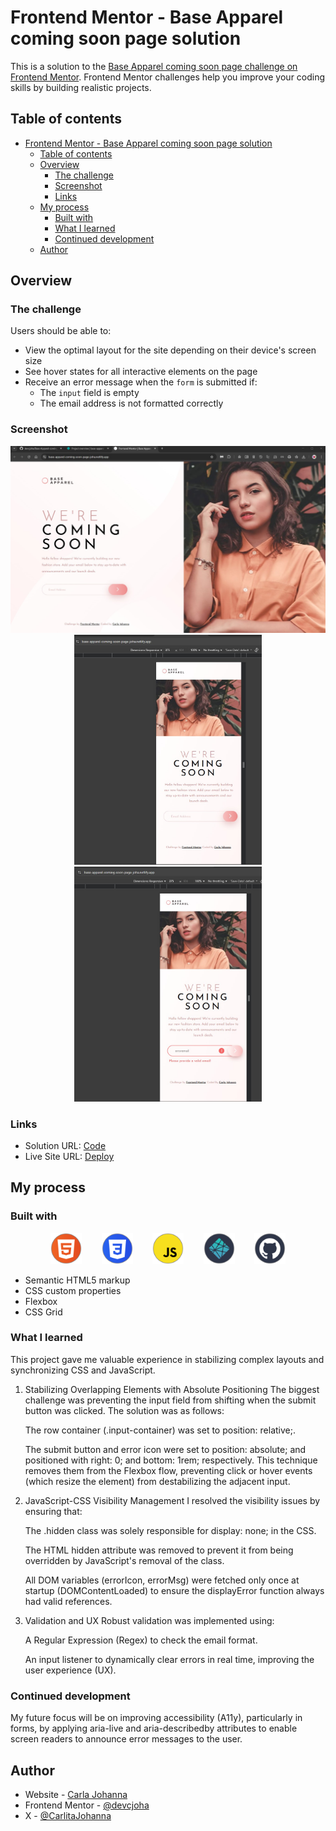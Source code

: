 # Frontend Mentor - Base Apparel coming soon page solution

This is a solution to the [Base Apparel coming soon page challenge on Frontend Mentor](https://www.frontendmentor.io/challenges/base-apparel-coming-soon-page-5d46b47f8db8a7063f9331a0). Frontend Mentor challenges help you improve your coding skills by building realistic projects.

## Table of contents

- [Frontend Mentor - Base Apparel coming soon page solution](#frontend-mentor---base-apparel-coming-soon-page-solution)
  - [Table of contents](#table-of-contents)
  - [Overview](#overview)
    - [The challenge](#the-challenge)
    - [Screenshot](#screenshot)
    - [Links](#links)
  - [My process](#my-process)
    - [Built with](#built-with)
    - [What I learned](#what-i-learned)
    - [Continued development](#continued-development)
  - [Author](#author)

## Overview

### The challenge

Users should be able to:

- View the optimal layout for the site depending on their device's screen size
- See hover states for all interactive elements on the page
- Receive an error message when the `form` is submitted if:
  - The `input` field is empty
  - The email address is not formatted correctly

### Screenshot

<p align="center">
  <img src="./images/Base-apparell-comming-soon-page-Desktop.jpg" width="600" alt="vista desktop" />
  &nbsp;&nbsp;&nbsp;&nbsp;&nbsp;&nbsp;
  <img src="./images/Base-apparell-comming-soon-page-Mobile.jpg" width="300" alt="Vista mobile" />
  &nbsp;&nbsp;&nbsp;&nbsp;&nbsp;&nbsp;
  <img src="./images/Base-apparell-comming-soon-page-active.jpg" width="300" alt="Vista active" />
</p>


### Links

- Solution URL: [Code](https://github.com/devcjoha/Base-Apparel-coming-soon-page-solution)
- Live Site URL: [Deploy](https://base-apparel-coming-soon-page-joha.netlify.app/)

## My process

### Built with

<p align="center">
<img src="./images/html.svg" alt="html" width="50px" />
 &nbsp;&nbsp;&nbsp;&nbsp;&nbsp;&nbsp;
<img src="./images/css.svg" alt="css" width="50px" />
 &nbsp;&nbsp;&nbsp;&nbsp;&nbsp;&nbsp;
<img src="./images/js.svg" alt="svg" width="50px" />
 &nbsp;&nbsp;&nbsp;&nbsp;&nbsp;&nbsp;
<img src="./images/netlify.svg" alt="netlify" width="50px" />
 &nbsp;&nbsp;&nbsp;&nbsp;&nbsp;&nbsp;
<img src="./images/github.svg" alt="github" width="50px" />
</p>

- Semantic HTML5 markup
- CSS custom properties
- Flexbox
- CSS Grid

### What I learned

This project gave me valuable experience in stabilizing complex layouts and synchronizing CSS and JavaScript.

1. Stabilizing Overlapping Elements with Absolute Positioning
   The biggest challenge was preventing the input field from shifting when the submit button was clicked. The solution was as follows:

    The row container (.input-container) was set to position: relative;.

    The submit button and error icon were set to position: absolute; and positioned with right: 0; and bottom: 1rem; respectively. This technique removes them from the Flexbox flow, preventing click or hover events (which resize the element) from destabilizing the adjacent input.

2. JavaScript-CSS Visibility Management
   I resolved the visibility issues by ensuring that:

    The .hidden class was solely responsible for display: none; in the CSS.

    The HTML hidden attribute was removed to prevent it from being overridden by JavaScript's removal of the class.

    All DOM variables (errorIcon, errorMsg) were fetched only once at startup (DOMContentLoaded) to ensure the displayError function always had valid references.

3. Validation and UX
   Robust validation was implemented using:

    A Regular Expression (Regex) to check the email format.

    An input listener to dynamically clear errors in real time, improving the user experience (UX).

### Continued development

My future focus will be on improving accessibility (A11y), particularly in forms, by applying aria-live and aria-describedby attributes to enable screen readers to announce error messages to the user.

## Author

- Website - [Carla Johanna](https://github.com/devcjoha)
- Frontend Mentor - [@devcjoha](https://www.frontendmentor.io/profile/yourusername)
- X - [@CarlitaJohanna](https://www.x.com/carlitajohana)


